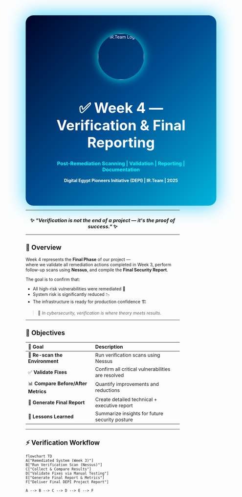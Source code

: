 
<!-- =================== WEEK 4 | VERIFICATION & FINAL REPORT =================== -->
<div align="center" style="width:100%; padding:60px; border-radius:25px; background:linear-gradient(135deg,#000428,#004e92,#00b4db); color:white; box-shadow:0 0 60px rgba(0,200,255,0.8);">

  <img src="https://i.postimg.cc/mk3syMbn/cropped-circle-image-1-optimized-1000.png" width="150" style="border-radius:50%; box-shadow:0 0 30px rgba(0,255,255,0.9);" alt="IR.Team Logo"/>

  <h1 style="font-size:46px;">✅ Week 4 — Verification & Final Reporting</h1>
  <h3 style="color:#00FFFF;">Post-Remediation Scanning | Validation | Reporting | Documentation</h3>
  <p><b>Digital Egypt Pioneers Initiative (DEPI) | IR.Team | 2025</b></p>
</div>

---

<div align="center">
  <h3>✨ <i>"Verification is not the end of a project — it's the proof of success."</i> ✨</h3>
</div>

---

## 🧭 Overview

Week 4 represents the **Final Phase** of our project —  
where we validate all remediation actions completed in Week 3, perform follow-up scans using **Nessus**, and compile the **Final Security Report**.

The goal is to confirm that:
- All high-risk vulnerabilities were remediated 🔐  
- System risk is significantly reduced 📉  
- The infrastructure is ready for production confidence 🏗️  

> 🧠 *In cybersecurity, verification is where theory meets results.*

---

## 🎯 Objectives

| 🎯 Goal | Description |
|:---------|:-------------|
| 🔎 **Re-scan the Environment** | Run verification scans using Nessus |
| ✅ **Validate Fixes** | Confirm all critical vulnerabilities are resolved |
| 📊 **Compare Before/After Metrics** | Quantify improvements and reductions |
| 📘 **Generate Final Report** | Create detailed technical + executive report |
| 🧠 **Lessons Learned** | Summarize insights for future security posture |


---

## ⚡ Verification Workflow

```mermaid
flowchart TD
A["Remediated System (Week 3)"]
B["Run Verification Scan (Nessus)"]
C["Collect & Compare Results"]
D["Validate Fixes via Manual Testing"]
E["Generate Final Report & Metrics"]
F["Deliver Final DEPI Project Report"]

A --> B --> C --> D --> E --> F

